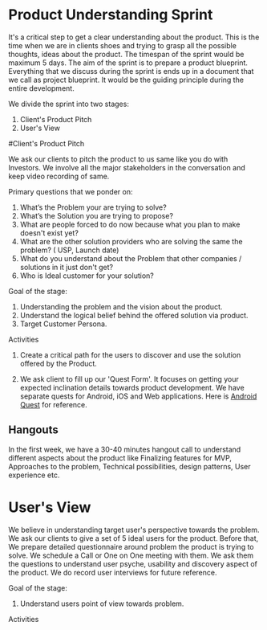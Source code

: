 # Product Understanding Sprint
It's a critical step to get a clear understanding about the product. This is the time when we are in clients shoes and trying to grasp all the possible thoughts, ideas about the product. The timespan of the sprint would be maximum 5 days. The aim of the sprint is to prepare a product blueprint.  Everything that we discuss during the sprint is ends up in a document that we call as project blueprint. It would be the guiding principle during the entire development.

We divide the sprint into two stages:
1. Client's Product Pitch
2. User's View

#Client's Product Pitch

We ask our clients to pitch the product to us same like you do with Investors. We involve all the major stakeholders in the conversation and keep video recording of same.

Primary questions that we ponder on:
1.  What’s the Problem your are trying to solve?
2.  What’s the Solution you are trying to propose?
3.  What are people forced to do now because what you plan to make doesn't exist yet?
4.  What are the other solution providers who are solving the same the problem? ( USP, Launch date) 
5.  What do you understand about the Problem that other companies / solutions in it just don't get?
6. Who is Ideal customer for your solution?

Goal of the stage:
1. Understanding the problem and the vision about the product.
2. Understand the logical belief behind the offered solution via product.
3. Target Customer Persona.

Activities
1. Create a critical path for the users to discover and use the solution offered by the Product.

2. We ask client to fill up our 'Quest Form'. It focuses on getting your expected inclination details towards product development. We have separate quests for Android, iOS and Web applications. Here is [Android Quest](https://rainingclouds.typeform.com/to/ZolKsb) for reference.

## Hangouts

In the first week, we have a 30-40 minutes hangout call to understand different aspects about the product like Finalizing features for MVP, Approaches to the problem, Technical possibilities, design patterns, User experience etc.

# User's View

We believe in understanding target user's perspective towards the problem. We ask our clients to give a set of 5 ideal users for the product. Before that, We prepare detailed questionnaire around problem the product is trying to solve. We schedule a Call or One on One meeting with them. We ask them the questions to understand user psyche, usability and discovery aspect of the product. We do record user interviews for future reference.

Goal of the stage:

1. Understand users point of view towards problem.

Activities




